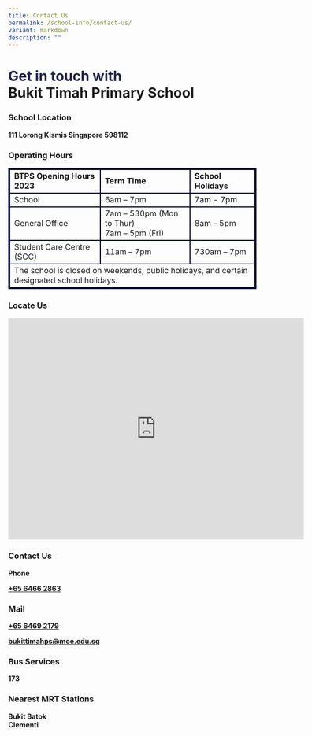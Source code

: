 ```yaml
---
title: Contact Us
permalink: /school-info/contact-us/
variant: markdown
description: ""
---
```

<font color="#232247">Get in touch with</font>  
<strong>Bukit Timah Primary School</strong>
==============================================

<h3>School Location</h3>
<strong>111 Lorong Kismis Singapore 598112 </strong>


<h3>Operating Hours</h3>

<table style="border:2px solid #0A0B30">
<tbody><tr>
<td style="border:2px solid #0A0B30"><b>BTPS Opening Hours 2023</b> </td><td style="border:2px solid #0A0B30"><b>Term Time</b> </td><td style="border:2px solid #0A0B30"><b>School Holidays</b> </td></tr><tr>
<td style="border:2px solid #0A0B30">School </td><td style="border:2px solid #0A0B30">
6am – 7pm</td><td style="border:2px solid #0A0B30">7am - 7pm </td></tr><tr>
<td style="border:2px solid #0A0B30">General Office</td><td style="border:2px solid #0A0B30">7am – 530pm (Mon to Thur)<br>
7am – 5pm (Fri)</td><td style="border:2px solid #0A0B30">
8am – 5pm </td>
</tr><tr>
<td style="border:2px solid #0A0B30">Student Care Centre (SCC) </td><td style="border:2px solid #0A0B30">
11am – 7pm</td><td style="border:2px solid #0A0B30">730am – 7pm </td></tr><tr>
<td style="border:2px solid #0A0B30" colspan="3">The school is closed on weekends, public holidays, and certain designated school holidays. </td>

 </tr></tbody></table>



<h3>Locate Us</h3>
<iframe loading="lazy" allowfullscreen="" style="border:0;" height="450" width="600" src="https://www.google.com/maps/embed?pb=!1m18!1m12!1m3!1d15954.92572808907!2d103.75644678934874!3d1.3374063802815988!2m3!1f0!2f0!3f0!3m2!1i1024!2i768!4f13.1!3m3!1m2!1s0x31da1064e050a9b1%3A0x8ec97c2703401f79!2sSingapore%20598112!5e0!3m2!1sen!2ssg!4v1700460982636!5m2!1sen!2ssg"></iframe>

<h3>Contact Us</h3>
<strong>Phone 

[+65 6466 2863](tel:+6564662863)</strong>

<h3>Mail</h3>

<strong>[+65 6469 2179](tel:+6564692179)

[bukittimahps@moe.edu.sg](mailto:bukittimahps@moe.edu.sg)</strong>

<h3>Bus Services</h3>
<strong>173</strong>

<h3>Nearest MRT Stations</h3>
<strong>
Bukit Batok <br> Clementi </strong>
